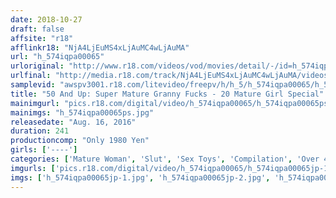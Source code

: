 ```yaml
---
date: 2018-10-27
draft: false
affsite: "r18"
afflinkr18: "NjA4LjEuMS4xLjAuMC4wLjAuMA"
url: "h_574iqpa00065"
urloriginal: "http://www.r18.com/videos/vod/movies/detail/-/id=h_574iqpa00065"
urlfinal: "http://media.r18.com/track/NjA4LjEuMS4xLjAuMC4wLjAuMA/videos/vod/movies/detail/-/id=h_574iqpa00065"
samplevid: "awspv3001.r18.com/litevideo/freepv/h/h_5/h_574iqpa00065/h_574iqpa00065_dmb_w.mp4"
title: "50 And Up: Super Mature Granny Fucks - 20 Mature Girl Special"
mainimgurl: "pics.r18.com/digital/video/h_574iqpa00065/h_574iqpa00065ps.jpg"
mainimgs: "h_574iqpa00065ps.jpg"
releasedate: "Aug. 16, 2016"
duration: 241
productioncomp: "Only 1980 Yen"
girls: ['----']
categories: ['Mature Woman', 'Slut', 'Sex Toys', 'Compilation', 'Over 4 Hours']
imgurls: ['pics.r18.com/digital/video/h_574iqpa00065/h_574iqpa00065jp-1.jpg', 'pics.r18.com/digital/video/h_574iqpa00065/h_574iqpa00065jp-2.jpg', 'pics.r18.com/digital/video/h_574iqpa00065/h_574iqpa00065jp-3.jpg', 'pics.r18.com/digital/video/h_574iqpa00065/h_574iqpa00065jp-4.jpg', 'pics.r18.com/digital/video/h_574iqpa00065/h_574iqpa00065jp-5.jpg', 'pics.r18.com/digital/video/h_574iqpa00065/h_574iqpa00065jp-6.jpg', 'pics.r18.com/digital/video/h_574iqpa00065/h_574iqpa00065jp-7.jpg', 'pics.r18.com/digital/video/h_574iqpa00065/h_574iqpa00065jp-8.jpg', 'pics.r18.com/digital/video/h_574iqpa00065/h_574iqpa00065jp-9.jpg', 'pics.r18.com/digital/video/h_574iqpa00065/h_574iqpa00065jp-10.jpg', 'pics.r18.com/digital/video/h_574iqpa00065/h_574iqpa00065jp-11.jpg', 'pics.r18.com/digital/video/h_574iqpa00065/h_574iqpa00065jp-12.jpg', 'pics.r18.com/digital/video/h_574iqpa00065/h_574iqpa00065jp-13.jpg', 'pics.r18.com/digital/video/h_574iqpa00065/h_574iqpa00065jp-14.jpg', 'pics.r18.com/digital/video/h_574iqpa00065/h_574iqpa00065jp-15.jpg', 'pics.r18.com/digital/video/h_574iqpa00065/h_574iqpa00065jp-16.jpg', 'pics.r18.com/digital/video/h_574iqpa00065/h_574iqpa00065jp-17.jpg', 'pics.r18.com/digital/video/h_574iqpa00065/h_574iqpa00065jp-18.jpg', 'pics.r18.com/digital/video/h_574iqpa00065/h_574iqpa00065jp-19.jpg', 'pics.r18.com/digital/video/h_574iqpa00065/h_574iqpa00065jp-20.jpg']
imgs: ['h_574iqpa00065jp-1.jpg', 'h_574iqpa00065jp-2.jpg', 'h_574iqpa00065jp-3.jpg', 'h_574iqpa00065jp-4.jpg', 'h_574iqpa00065jp-5.jpg', 'h_574iqpa00065jp-6.jpg', 'h_574iqpa00065jp-7.jpg', 'h_574iqpa00065jp-8.jpg', 'h_574iqpa00065jp-9.jpg', 'h_574iqpa00065jp-10.jpg', 'h_574iqpa00065jp-11.jpg', 'h_574iqpa00065jp-12.jpg', 'h_574iqpa00065jp-13.jpg', 'h_574iqpa00065jp-14.jpg', 'h_574iqpa00065jp-15.jpg', 'h_574iqpa00065jp-16.jpg', 'h_574iqpa00065jp-17.jpg', 'h_574iqpa00065jp-18.jpg', 'h_574iqpa00065jp-19.jpg', 'h_574iqpa00065jp-20.jpg']
---
```

